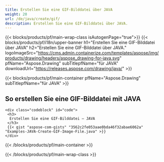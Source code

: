 ```yaml
---
title: Erstellen Sie eine GIF-Bilddatei über JAVA
weight: 20
url: /de/java/create/gif/
description: Erstellen Sie eine GIF-Bilddatei über JAVA.
---
```


{{< blocks/products/pf/main-wrap-class isAutogenPage="true">}}
{{< blocks/products/pf/i18n/upper-banner h1="Erstellen Sie eine GIF-Bilddatei über JAVA" h2="Erstellen Sie eine GIF-Bilddatei über JAVA." logoImageSrc="https://cms.admin.containerize.com/templates/aspose/img/products/drawing/headers/aspose_drawing-for-java.svg" pfName="Aspose.Drawing" subTitlepfName="für JAVA" downloadUrl="https://releases.aspose.com/drawing/java/" >}}

{{< blocks/products/pf/main-container pfName="Aspose.Drawing" subTitlepfName="für JAVA" >}}

<h2>So erstellen Sie eine GIF-Bilddatei mit JAVA</h2>

    <div class="codeblock" id="code">
     <h3>
      Erstellen Sie eine GIF-Bilddatei – JAVA
     </h3>
     {{< gist "aspose-com-gists" "3562c2fe053aae0bda46f32abae6062a" "Examples-JAVA-Create-GIF-Image-File.java" >}}
    </div>

{{< /blocks/products/pf/main-container >}}


{{< /blocks/products/pf/main-wrap-class >}}
